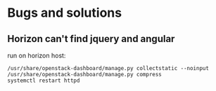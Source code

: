 # Bugs and solutions

## Horizon can't find jquery and angular

run on horizon host:
```
/usr/share/openstack-dashboard/manage.py collectstatic --noinput
/usr/share/openstack-dashboard/manage.py compress
systemctl restart httpd
```
